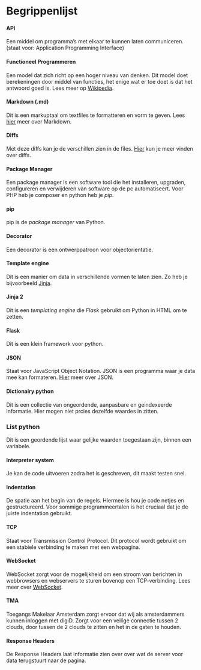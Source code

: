 # Begrippenlijst

#### API
Een middel om programma’s met elkaar te kunnen laten communiceren. (staat voor: Application Programming Interface)


#### Functioneel Programmeren
Een model dat zich richt op een hoger niveau van denken. Dit model doet berekeningen door middel van functies, het enige wat er toe doet is dat het antwoord goed is. Lees meer op [Wikipedia](https://nl.wikipedia.org/wiki/Functioneel_programmeren).


#### Markdown (.md)
Dit is een markuptaal om textfiles te formatteren en vorm te geven. Lees [hier](https://en.wikipedia.org/wiki/Markdown) meer over Markdown.

#### Diffs
Met deze diffs kan je de verschillen zien in de files. [Hier](https://en.wikipedia.org/wiki/Diff) kun je meer vinden over diffs.


#### Package Manager
Een package manager is een software tool die het installeren, upgraden, configureren en verwijderen van software op de pc automatiseert. Voor PHP heb je composer en python heb je *pip*.


#### pip
pip is de *package manager* van Python.


#### Decorator 
Een decorator is een ontwerppatroon voor objectorientatie. 


#### Template engine
Dit is een manier om data in verschillende vormen te laten zien. Zo heb je bijvoorbeeld [Jinja](https://pypi.org/project/Jinja2/).


#### Jinja 2
Dit is een *templating engine* die *Flask* gebruikt om Python in HTML om te zetten.

#### Flask
Dit is een klein framework voor python.

#### JSON
Staat voor JavaScript Object Notation. JSON is een programma waar je data mee kan formateren. [Hier](https://en.wikipedia.org/wiki/JSON) meer over JSON.

#### Dictionairy python 
Dit is een collectie van ongeordende, aanpasbare en geindexeerde informatie. Hier mogen niet prcies dezelfde waardes in zitten.

### List python
Dit is een geordende lijst waar gelijke waarden toegestaan zijn, binnen een variabele.

#### Interpreter system
Je kan de code uitvoeren zodra het is geschreven, dit maakt testen snel.


#### Indentation
De spatie aan het begin van de regels. Hiermee is hou je code netjes en gestructureerd. Voor sommige programmeertalen is het cruciaal dat je de juiste indentation gebruikt.

#### TCP
Staat voor Transmission Control Protocol. Dit protocol wordt gebruikt om een stabiele verbinding te maken met een webpagina.

#### WebSocket
WebSocket zorgt voor de mogelijkheid om een stroom van berichten in webbrowsers en webservers te sturen bovenop een TCP-verbinding. Lees meer over [WebSocket](https://nl.wikipedia.org/wiki/WebSocket).

#### TMA
Toegangs Makelaar Amsterdam zorgt ervoor dat wij als amsterdammers kunnen inloggen met digiD. Zorgt voor een veilige connectie tussen 2 clouds, door tussen de 2 clouds te zitten en het in de gaten te houden.

#### Response Headers
De Response Headers laat informatie zien over over wat de server voor data terugstuurt naar de pagina.
